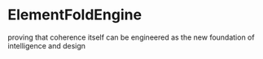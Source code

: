 # ElementFoldEngine
proving that coherence itself can be engineered as the new foundation of intelligence and design
